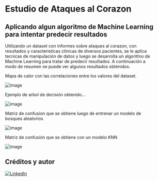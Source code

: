 # Estudio de Ataques al Corazon
## Aplicando algun algoritmo de Machine Learning para intentar predecir resultados

Utilizando un dataset con informes sobre ataques al corazon, con resultados y caracteristicas clinicas de diversos pacientes, se le aplica tecnicas de manipulación de datos y luego se desarrolla un algoritmo de Machine Learning para tratar de predecir resultados. A continuación a modo de resumen se puede ver algunos resultados obtenidos.

Mapa de calor con las correlaciones entre los valores del dataset.

![image](https://github.com/user-attachments/assets/c3cb2000-587c-4f41-a253-4634d6206087)


Ejemplo de arbol de decisión obtenido...

![image](https://github.com/user-attachments/assets/a6016838-6e3f-4900-86bc-5a9dcfcdf1c1)


Matriz de confusion que se obtiene luego de entrenar un modelo de bosques aleatorios

![image](https://github.com/user-attachments/assets/2367f7e8-0790-4cef-b707-f0e9c5123392)

Matriz de confusión que se obtiene con un modelo KNN

![image](https://github.com/user-attachments/assets/ab7ac7e9-8e35-4386-9214-b65c165ca141)




## Créditos y autor
[![LinkedIn](https://img.shields.io/badge/LinkedIn-Nestor_Diaz-0077B5?style=for-the-badge&logo=linkedin&logoColor=white&labelColor=101010)](https://www.linkedin.com/in/contadornestordiaz/)

